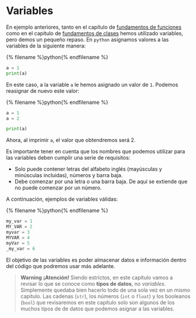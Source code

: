 # Variables
En ejemplo anteriores, tanto en el capítulo de [fundamentos de funciones](../functions_fundamentals/functions_fundamentals.md) como en el capítulo de [fundamentos de clases](../class_fundamentals/class_fundamentals.md) hemos utilizado variables, pero demos un pequeño repaso. En `python` asignamos valores a las variables de la siguiente manera:

{% filename %}python{% endfilename %}
```python
a = 1
print(a)
```

En este caso, a la variable `a` le hemos asignado un valor de `1`. Podemos reasignar de nuevo este valor:

{% filename %}python{% endfilename %}
```python
a = 1
a = 2

print(a)
```

Ahora, al imprimir `a`, el valor que obtendremos será 2. 

Es importante tener en cuenta que los nombres que podemos utilizar para las variables deben cumplir una serie de requisitos:

* Solo puede contener letras del alfabeto inglés (mayúsculas y minúsculas incluidas), números y barra baja.
* Debe comenzar por una letra o una barra baja. De aquí se extiende que no puede comenzar por un número.

A continuación, ejemplos de variables válidas:

{% filename %}python{% endfilename %}
```python
my_var = 1
MY_VAR = 2
myvar = 3
MYVAR = 4
myVar = 5
_my_var = 6
```

El objetivo de las variables es poder almacenar datos e información dentro del código que podremos usar más adelante. 

> **Warning** **¡Atención!** Siendo estrictos, en este capítulo vamos a revisar lo que se conoce como **tipos de datos**, no *variables*. Simplemente quedaba bien hacerlo todo de una sola vez en un mismo capitulo. Las cadenas (`str`), los números (`int` o `float`) y los booleanos (`bool`) que revisaremos en este capítulo solo son algunos de los muchos tipos de de datos que podemos asignar a las variables. 